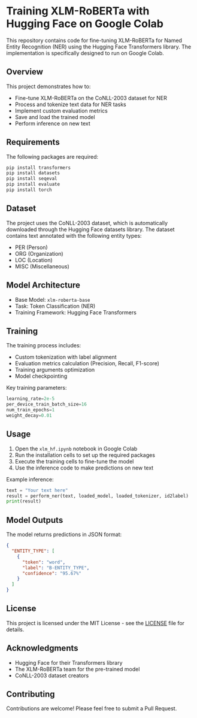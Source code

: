 # Training XLM-RoBERTa with Hugging Face on Google Colab

This repository contains code for fine-tuning XLM-RoBERTa for Named Entity Recognition (NER) using the Hugging Face Transformers library. The implementation is specifically designed to run on Google Colab.

## Overview

This project demonstrates how to:
- Fine-tune XLM-RoBERTa on the CoNLL-2003 dataset for NER
- Process and tokenize text data for NER tasks
- Implement custom evaluation metrics
- Save and load the trained model
- Perform inference on new text

## Requirements

The following packages are required:
```bash
pip install transformers
pip install datasets
pip install seqeval
pip install evaluate
pip install torch
```

## Dataset

The project uses the CoNLL-2003 dataset, which is automatically downloaded through the Hugging Face datasets library. The dataset contains text annotated with the following entity types:
- PER (Person)
- ORG (Organization)
- LOC (Location)
- MISC (Miscellaneous)

## Model Architecture

- Base Model: `xlm-roberta-base`
- Task: Token Classification (NER)
- Training Framework: Hugging Face Transformers

## Training

The training process includes:
- Custom tokenization with label alignment
- Evaluation metrics calculation (Precision, Recall, F1-score)
- Training arguments optimization
- Model checkpointing

Key training parameters:
```python
learning_rate=2e-5
per_device_train_batch_size=16
num_train_epochs=1
weight_decay=0.01
```

## Usage

1. Open the `xlm_hf.ipynb` notebook in Google Colab
2. Run the installation cells to set up the required packages
3. Execute the training cells to fine-tune the model
4. Use the inference code to make predictions on new text

Example inference:
```python
text = "Your text here"
result = perform_ner(text, loaded_model, loaded_tokenizer, id2label)
print(result)
```

## Model Outputs

The model returns predictions in JSON format:
```json
{
  "ENTITY_TYPE": [
    {
      "token": "word",
      "label": "B-ENTITY_TYPE",
      "confidence": "95.67%"
    }
  ]
}
```

## License

This project is licensed under the MIT License - see the [LICENSE](LICENSE) file for details.


## Acknowledgments

- Hugging Face for their Transformers library
- The XLM-RoBERTa team for the pre-trained model
- CoNLL-2003 dataset creators

## Contributing

Contributions are welcome! Please feel free to submit a Pull Request.
